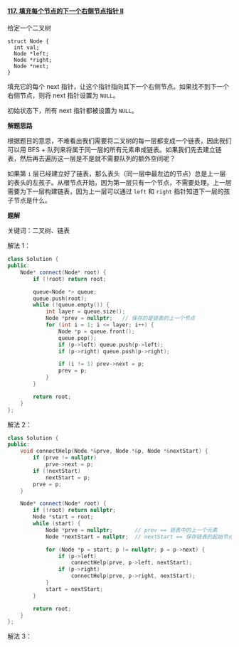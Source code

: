 #### [117. 填充每个节点的下一个右侧节点指针 II](https://leetcode.cn/problems/populating-next-right-pointers-in-each-node-ii/)

给定一个二叉树

```
struct Node {
  int val;
  Node *left;
  Node *right;
  Node *next;
}
```

填充它的每个 next 指针，让这个指针指向其下一个右侧节点。如果找不到下一个右侧节点，则将 next 指针设置为 `NULL`。

初始状态下，所有 next 指针都被设置为 `NULL`。

**解题思路**

根据题目的意思，不难看出我们需要将二叉树的每一层都变成一个链表，因此我们可以用 BFS + 队列来将属于同一层的所有元素串成链表。如果我们先去建立链表，然后再去遍历这一层是不是就不需要队列的额外空间呢？

如果第 `i` 层已经建立好了链表，那么表头（同一层中最左边的节点）总是上一层的表头的左孩子。从根节点开始，因为第一层只有一个节点，不需要处理。上一层需要为下一层构建链表，因为上一层可以通过 `left` 和 `right` 指针知道下一层的孩子节点是什么。

**题解**

关键词：二叉树、链表

解法 1：

```c++
class Solution {
public:
    Node* connect(Node* root) {
        if (!root) return root;

        queue<Node *> queue;
        queue.push(root);
        while (!queue.empty()) {
            int layer = queue.size();
            Node *prev = nullptr;	// 保存的是链表的上一个节点
            for (int i = 1; i <= layer; i++) {
                Node *p = queue.front();
                queue.pop();
                if (p->left) queue.push(p->left);
                if (p->right) queue.push(p->right);

                if (i != 1) prev->next = p;	
                prev = p;
            }
        }

        return root;
    }
};
```

解法 2：

```c++
class Solution {
public:
    void connectHelp(Node *&prve, Node *&p, Node *&nextStart) {
        if (prve != nullptr)
            prve->next = p;
        if (!nextStart)
            nextStart = p;
        prve = p;
    }

    Node* connect(Node* root) {
        if (!root) return nullptr;
        Node *start = root;
        while (start) {
            Node *prve = nullptr;       // prev == 链表中的上一个元素
            Node *nextStart = nullptr;  // nextStart == 保存链表的起始节点

            for (Node *p = start; p != nullptr; p = p->next) {
                if (p->left)
                    connectHelp(prve, p->left, nextStart);
                if (p->right)
                    connectHelp(prve, p->right, nextStart);
            }
            start = nextStart;
        }

        return root;
    }
};
```

解法 3：

```c++

```

